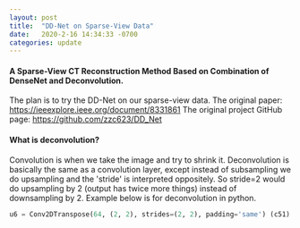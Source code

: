 ```yaml
---
layout: post
title:  "DD-Net on Sparse-View Data"
date:   2020-2-16 14:34:33 -0700
categories: update
---
```


#### **A Sparse-View CT Reconstruction Method Based on Combination of DenseNet and Deconvolution.**

The plan is to try the DD-Net on our sparse-view data.
The original paper: <https://ieeexplore.ieee.org/document/8331861>
The original project GitHub page: <https://github.com/zzc623/DD_Net>

#### What is deconvolution?

Convolution is when we take the image and try to shrink it. Deconvolution is basically the same as a convolution layer, except instead of subsampling we do upsampling and the 'stride' is interpreted oppositely. So stride=2 would do upsampling by 2 (output has twice more things) instead of downsampling by 2. Example below is for deconvolution in python.

```python
u6 = Conv2DTranspose(64, (2, 2), strides=(2, 2), padding='same') (c51)
```
